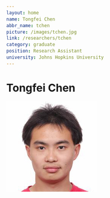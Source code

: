 ```yaml
---
layout: home
name: Tongfei Chen
abbr_name: tchen
picture: /images/tchen.jpg
link: /researchers/tchen
category: graduate
position: Research Assistant
university: Johns Hopkins University
---
```


# Tongfei Chen

![Image](/images/tchen.jpg)
